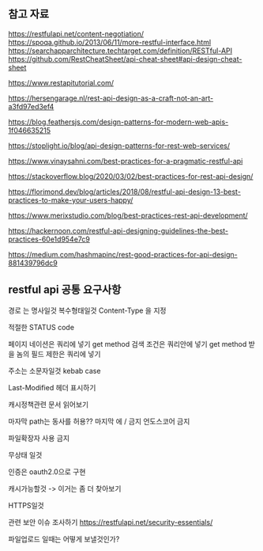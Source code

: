 ## 참고 자료

https://restfulapi.net/content-negotiation/
https://spoqa.github.io/2013/06/11/more-restful-interface.html
https://searchapparchitecture.techtarget.com/definition/RESTful-API
https://github.com/RestCheatSheet/api-cheat-sheet#api-design-cheat-sheet

https://www.restapitutorial.com/

https://hersengarage.nl/rest-api-design-as-a-craft-not-an-art-a3fd97ed3ef4

https://blog.feathersjs.com/design-patterns-for-modern-web-apis-1f046635215

https://stoplight.io/blog/api-design-patterns-for-rest-web-services/

https://www.vinaysahni.com/best-practices-for-a-pragmatic-restful-api

https://stackoverflow.blog/2020/03/02/best-practices-for-rest-api-design/

https://florimond.dev/blog/articles/2018/08/restful-api-design-13-best-practices-to-make-your-users-happy/

https://www.merixstudio.com/blog/best-practices-rest-api-development/

https://hackernoon.com/restful-api-designing-guidelines-the-best-practices-60e1d954e7c9

https://medium.com/hashmapinc/rest-good-practices-for-api-design-881439796dc9

## restful api 공통 요구사항

경로 는 명사일것
복수형태일것
Content-Type 을 지정

적절한 STATUS code

페이지 네이션은 쿼리에 넣기
get method 검색 조건은 쿼리안에 넣기
get method 받을 놈의 필드 제한은 쿼리에 넣기

주소는 소문자일것
kebab case

Last-Modified 헤더 표시하기

캐시정책관련 문서 읽어보기

마자막 path는 동사를 허용??
마지막 에 / 금지
언도스코어 금지

파일확장자 사용 금지

무상태 일것

인증은 oauth2.0으로 구현

캐시가능할것 -> 이거는 좀 더 찾아보기

HTTPS일것

관련 보안 이슈 조사하기
https://restfulapi.net/security-essentials/

파일업로드 일때는 어떻게 보낼것인가?
